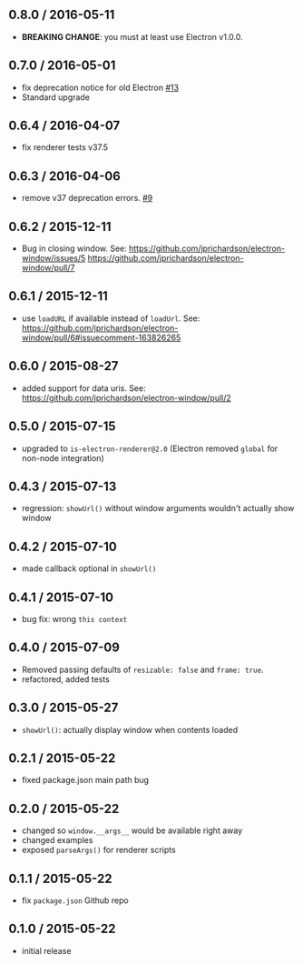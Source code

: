 0.8.0 / 2016-05-11
------------------
- **BREAKING CHANGE**: you must at least use Electron v1.0.0.

0.7.0 / 2016-05-01
------------------
- fix deprecation notice for old Electron [#13][#13]
- Standard upgrade

0.6.4 / 2016-04-07
------------------
- fix renderer tests v37.5

0.6.3 / 2016-04-06
------------------
- remove v37 deprecation errors. [#9][#9]

0.6.2 / 2015-12-11
------------------
- Bug in closing window. See: https://github.com/jprichardson/electron-window/issues/5 https://github.com/jprichardson/electron-window/pull/7

0.6.1 / 2015-12-11
------------------
- use `loadURL` if available instead of `loadUrl`. See: https://github.com/jprichardson/electron-window/pull/6#issuecomment-163826265

0.6.0 / 2015-08-27
------------------
- added support for data uris. See: https://github.com/jprichardson/electron-window/pull/2

0.5.0 / 2015-07-15
------------------
- upgraded to `is-electron-renderer@2.0` (Electron removed `global` for non-node integration)

0.4.3 / 2015-07-13
------------------
- regression: `showUrl()` without window arguments wouldn't actually show window

0.4.2 / 2015-07-10
------------------
- made callback optional in `showUrl()`

0.4.1 / 2015-07-10
------------------
- bug fix: wrong `this context`

0.4.0 / 2015-07-09
------------------
- Removed passing defaults of `resizable: false` and `frame: true`.
- refactored, added tests

0.3.0 / 2015-05-27
------------------
- `showUrl()`: actually display window when contents loaded

0.2.1 / 2015-05-22
------------------
- fixed package.json main path bug

0.2.0 / 2015-05-22
------------------
- changed so `window.__args__` would be available right away
- changed examples
- exposed `parseArgs()` for renderer scripts

0.1.1 / 2015-05-22
------------------
- fix `package.json` Github repo

0.1.0 / 2015-05-22
------------------
- initial release

[#13]: https://github.com/jprichardson/electron-window/pull/13      "Use opts.preload when Electron version is less than 0.37.3"
[#12]: https://github.com/jprichardson/electron-window/pull/12      "removed options.preload deprecation errors."
[#11]: https://github.com/jprichardson/electron-window/issues/11    "replace options.preload with options.webPreferences.preload"
[#10]: https://github.com/jprichardson/electron-window/pull/10      "Fix preload scripts in electron-window"
[#9]: https://github.com/jprichardson/electron-window/pull/9        "Remove 0.37 deprecation warnings"
[#8]: https://github.com/jprichardson/electron-window/issues/8      "Deprecated Url methods in favor of URL (following Electron convention)"
[#7]: https://github.com/jprichardson/electron-window/pull/7        "Remove window reference on `close` instead of `closed`"
[#6]: https://github.com/jprichardson/electron-window/pull/6        "Change win.loadUrl to win.loadURL"
[#5]: https://github.com/jprichardson/electron-window/issues/5      "Error message when closing window"
[#4]: https://github.com/jprichardson/electron-window/issues/4      "loadUrl deprecation in BrowserWindow"
[#3]: https://github.com/jprichardson/electron-window/pull/3        "added `showUrl` `show` arg"
[#2]: https://github.com/jprichardson/electron-window/pull/2        "added datauri case and test"
[#1]: https://github.com/jprichardson/electron-window/issues/1      "BrowserWindow Methods?"
